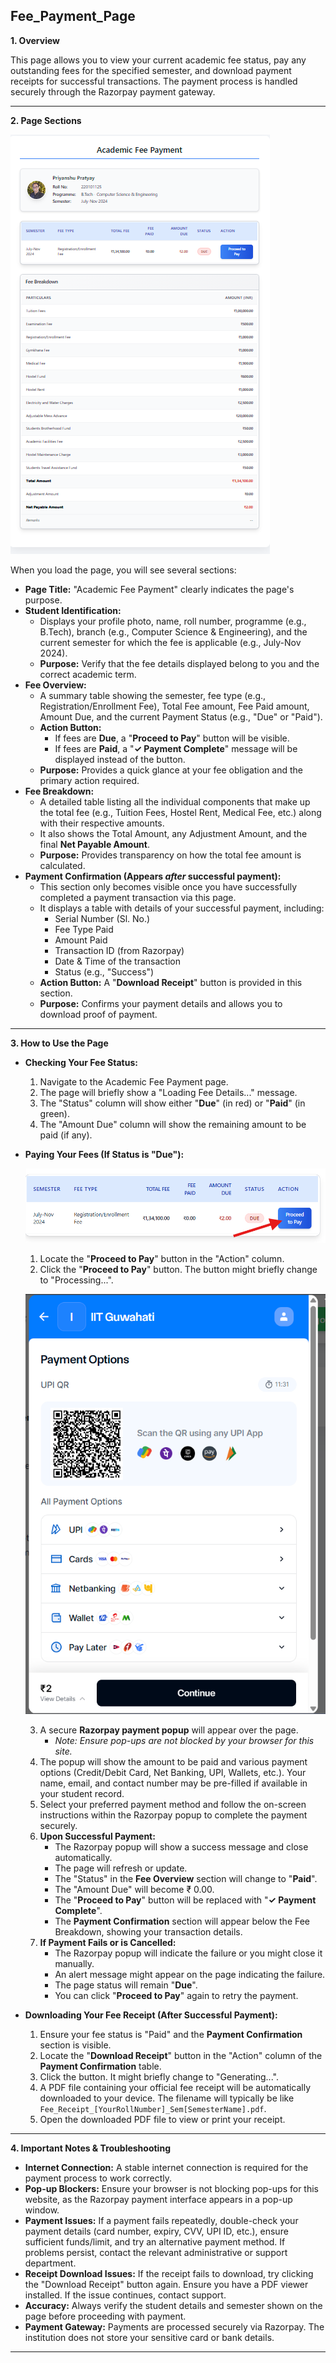 ## Fee_Payment_Page

**1. Overview**

This page allows you to view your current academic fee status, pay any outstanding fees for the specified semester, and download payment receipts for successful transactions. The payment process is handled securely through the Razorpay payment gateway.

---
**2. Page Sections**

![Fee_Payment](./images/Fee_Payment.png)

When you load the page, you will see several sections:

*   **Page Title:** "Academic Fee Payment" clearly indicates the page's purpose.
*   **Student Identification:**
    *   Displays your profile photo, name, roll number, programme (e.g., B.Tech), branch (e.g., Computer Science & Engineering), and the current semester for which the fee is applicable (e.g., July-Nov 2024).
    *   **Purpose:** Verify that the fee details displayed belong to you and the correct academic term.
*   **Fee Overview:**
    *   A summary table showing the semester, fee type (e.g., Registration/Enrollment Fee), Total Fee amount, Fee Paid amount, Amount Due, and the current Payment Status (e.g., "Due" or "Paid").
    *   **Action Button:**
        *   If fees are **Due**, a "**Proceed to Pay**" button will be visible.
        *   If fees are **Paid**, a "**✓ Payment Complete**" message will be displayed instead of the button.
    *   **Purpose:** Provides a quick glance at your fee obligation and the primary action required.
*   **Fee Breakdown:**
    *   A detailed table listing all the individual components that make up the total fee (e.g., Tuition Fees, Hostel Rent, Medical Fee, etc.) along with their respective amounts.
    *   It also shows the Total Amount, any Adjustment Amount, and the final **Net Payable Amount**.
    *   **Purpose:** Provides transparency on how the total fee amount is calculated.
*   **Payment Confirmation (Appears *after* successful payment):**
    *   This section only becomes visible once you have successfully completed a payment transaction via this page.
    *   It displays a table with details of your successful payment, including:
        *   Serial Number (Sl. No.)
        *   Fee Type Paid
        *   Amount Paid
        *   Transaction ID (from Razorpay)
        *   Date & Time of the transaction
        *   Status (e.g., "Success")
    *   **Action Button:** A "**Download Receipt**" button is provided in this section.
    *   **Purpose:** Confirms your payment details and allows you to download proof of payment.

---
**3. How to Use the Page**

*   **Checking Your Fee Status:**
    1.  Navigate to the Academic Fee Payment page.
    2.  The page will briefly show a "Loading Fee Details..." message.
    3.  The "Status" column will show either "**Due**" (in red) or "**Paid**" (in green).
    4.  The "Amount Due" column will show the remaining amount to be paid (if any).

*   **Paying Your Fees (If Status is "Due"):**

    ![pay_button](./images/Pay_button.png)

    1.  Locate the "**Proceed to Pay**" button in the "Action" column.
    2.  Click the "**Proceed to Pay**" button. The button might briefly change to "Processing...".

    ![Payment](./images/Razorpay.png)

    3.  A secure **Razorpay payment popup** will appear over the page.
        *   *Note: Ensure pop-ups are not blocked by your browser for this site.*
    4.  The popup will show the amount to be paid and various payment options (Credit/Debit Card, Net Banking, UPI, Wallets, etc.). Your name, email, and contact number may be pre-filled if available in your student record.
    5.  Select your preferred payment method and follow the on-screen instructions within the Razorpay popup to complete the payment securely.
    6.  **Upon Successful Payment:**
        *   The Razorpay popup will show a success message and close automatically.
        *   The page will refresh or update.
        *   The "Status" in the **Fee Overview** section will change to "**Paid**".
        *   The "Amount Due" will become ₹ 0.00.
        *   The "**Proceed to Pay**" button will be replaced with "**✓ Payment Complete**".
        *   The **Payment Confirmation** section will appear below the Fee Breakdown, showing your transaction details.
    7.  **If Payment Fails or is Cancelled:**
        *   The Razorpay popup will indicate the failure or you might close it manually.
        *   An alert message might appear on the page indicating the failure.
        *   The page status will remain "**Due**".
        *   You can click "**Proceed to Pay**" again to retry the payment.

*   **Downloading Your Fee Receipt (After Successful Payment):**
    1.  Ensure your fee status is "Paid" and the **Payment Confirmation** section is visible.
    2.  Locate the "**Download Receipt**" button in the "Action" column of the **Payment Confirmation** table.
    3.  Click the button. It might briefly change to "Generating...".
    4.  A PDF file containing your official fee receipt will be automatically downloaded to your device. The filename will typically be like `Fee_Receipt_[YourRollNumber]_Sem[SemesterName].pdf`.
    5.  Open the downloaded PDF file to view or print your receipt.

---
**4. Important Notes & Troubleshooting**

*   **Internet Connection:** A stable internet connection is required for the payment process to work correctly.
*   **Pop-up Blockers:** Ensure your browser is not blocking pop-ups for this website, as the Razorpay payment interface appears in a pop-up window.
*   **Payment Issues:** If a payment fails repeatedly, double-check your payment details (card number, expiry, CVV, UPI ID, etc.), ensure sufficient funds/limit, and try an alternative payment method. If problems persist, contact the relevant administrative or support department.
*   **Receipt Download Issues:** If the receipt fails to download, try clicking the "Download Receipt" button again. Ensure you have a PDF viewer installed. If the issue continues, contact support.
*   **Accuracy:** Always verify the student details and semester shown on the page before proceeding with payment.
*   **Payment Gateway:** Payments are processed securely via Razorpay. The institution does not store your sensitive card or bank details.

---